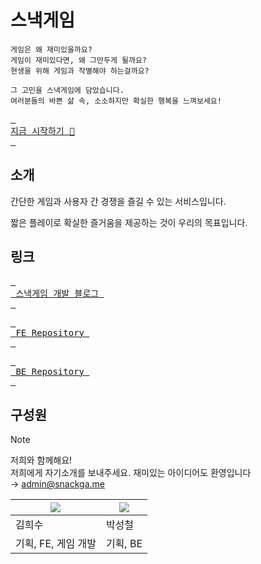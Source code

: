 # 스낵게임
```
게임은 왜 재미있을까요?
게임이 재미있다면, 왜 그만두게 될까요?
현생을 위해 게임과 작별해야 하는걸까요?

그 고민을 스낵게임에 담았습니다.
여러분들의 바쁜 삶 속, 소소하지만 확실한 행복을 느껴보세요!
```

[Service]: https://snackga.me
[<kbd> <br> 지금 시작하기 🍿 <br> </kbd>][Service]  

## 소개
간단한 게임과 사용자 간 경쟁을 즐길 수 있는 서비스입니다.

짧은 플레이로 확실한 즐거움을 제공하는 것이 우리의 목표입니다.

## 링크

[Blog]: https://blog.snackga.me
[FE]: https://github.com/snack-game/front
[BE]: https://github.com/snack-game/server

[<kbd> <br> 스낵게임 개발 블로그 <br> </kbd>][Blog]  

[<kbd> <br> FE Repository <br> </kbd>][FE]  

[<kbd> <br> BE Repository <br> </kbd>][BE]  

## 구성원
> [!NOTE]
> 저희와 함께해요!   
> 저희에게 자기소개를 보내주세요. 재미있는 아이디어도 환영입니다   
> → [admin@snackga.me](mailto:admin@snackga.me)

| ![](https://avatars.githubusercontent.com/u/16986867?s=128)  |  ![](https://avatars.githubusercontent.com/u/39221443?s=128) |
|---|---|
| 김희수 | 박성철 |
| 기획, FE, 게임 개발 | 기획, BE |
